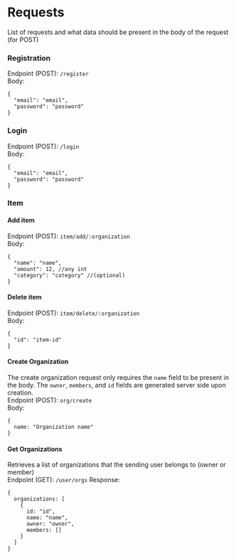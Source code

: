 # Requests
List of requests and what data should be present in the body of the request (for POST)

### Registration
Endpoint (POST): `/register`\
Body:
```json5
{
  "email": "email",
  "password": "password"
}
```

### Login
Endpoint (POST): `/login`\
Body:
```json5
{
  "email": "email",
  "password": "password"
}
```

### Item
#### Add item
Endpoint (POST): `item/add/:organization`\
Body:
```json5
{
  "name": "name",
  "amount": 12, //any int
  "category": "category" //(optional)
}
```
#### Delete item
Endpoint (POST): `item/delete/:organization`\
Body:
```json5
{
  "id": "item-id"
}
```

#### Create Organization
The create organization request only requires the `name` field to be present in the body. The `owner`, `members`, 
and `id` fields are generated server side upon creation.\
Endpoint (POST): `org/create`\
Body:
```json5
{
  name: "Organization name"
}
```

#### Get Organizations
Retrieves a list of organizations that the sending user belongs to (owner or member) \
Endpoint (GET): `/user/orgs`
Response:
```json5
{
  organizations: [
    {
      id: "id",
      name: "name",
      owner: "owner",
      members: [] 
    }
  ]
}
```
